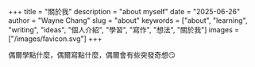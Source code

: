 +++
title = "關於我"
description = "about myself"
date = "2025-06-26"
author = "Wayne Chang"
slug = "about"
keywords = ["about", "learning", "writing", "ideas", "個人介紹", "學習", "寫作", "想法", "關於我"]
images = ["/images/favicon.svg"]
+++

偶爾學點什麼，偶爾寫點什麼，偶爾會有些突發奇想😏

